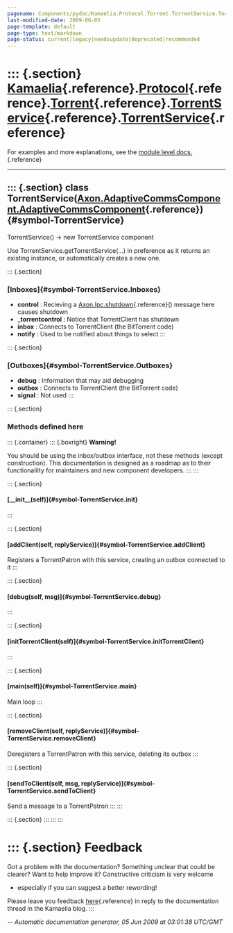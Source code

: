 ```yaml
---
pagename: Components/pydoc/Kamaelia.Protocol.Torrent.TorrentService.TorrentService
last-modified-date: 2009-06-05
page-template: default
page-type: text/markdown
page-status: current|legacy|needsupdate|deprecated|recommended
---
```

::: {.section}
[Kamaelia](/Components/pydoc/Kamaelia.html){.reference}.[Protocol](/Components/pydoc/Kamaelia.Protocol.html){.reference}.[Torrent](/Components/pydoc/Kamaelia.Protocol.Torrent.html){.reference}.[TorrentService](/Components/pydoc/Kamaelia.Protocol.Torrent.TorrentService.html){.reference}.[TorrentService](/Components/pydoc/Kamaelia.Protocol.Torrent.TorrentService.TorrentService.html){.reference}
===========================================================================================================================================================================================================================================================================================================================================================================================================

For examples and more explanations, see the [module level
docs.](/Components/pydoc/Kamaelia.Protocol.Torrent.TorrentService.html){.reference}

------------------------------------------------------------------------

::: {.section}
class TorrentService([Axon.AdaptiveCommsComponent.AdaptiveCommsComponent](/Docs/Axon/Axon.AdaptiveCommsComponent.AdaptiveCommsComponent.html){.reference}) {#symbol-TorrentService}
----------------------------------------------------------------------------------------------------------------------------------------------------------

TorrentService() -\> new TorrentService component

Use TorrentService.getTorrentService(\...) in preference as it returns
an existing instance, or automatically creates a new one.

::: {.section}
### [Inboxes]{#symbol-TorrentService.Inboxes}

-   **control** : Recieving a
    [Axon.Ipc.shutdown](/Docs/Axon/Axon.Ipc.shutdown.html){.reference}()
    message here causes shutdown
-   **\_torrentcontrol** : Notice that TorrentClient has shutdown
-   **inbox** : Connects to TorrentClient (the BitTorrent code)
-   **notify** : Used to be notified about things to select
:::

::: {.section}
### [Outboxes]{#symbol-TorrentService.Outboxes}

-   **debug** : Information that may aid debugging
-   **outbox** : Connects to TorrentClient (the BitTorrent code)
-   **signal** : Not used
:::

::: {.section}
### Methods defined here

::: {.container}
::: {.boxright}
**Warning!**

You should be using the inbox/outbox interface, not these methods
(except construction). This documentation is designed as a roadmap as to
their functionalilty for maintainers and new component developers.
:::
:::

::: {.section}
#### [\_\_init\_\_(self)]{#symbol-TorrentService.__init__}
:::

::: {.section}
#### [addClient(self, replyService)]{#symbol-TorrentService.addClient}

Registers a TorrentPatron with this service, creating an outbox
connected to it
:::

::: {.section}
#### [debug(self, msg)]{#symbol-TorrentService.debug}
:::

::: {.section}
#### [initTorrentClient(self)]{#symbol-TorrentService.initTorrentClient}
:::

::: {.section}
#### [main(self)]{#symbol-TorrentService.main}

Main loop
:::

::: {.section}
#### [removeClient(self, replyService)]{#symbol-TorrentService.removeClient}

Deregisters a TorrentPatron with this service, deleting its outbox
:::

::: {.section}
#### [sendToClient(self, msg, replyService)]{#symbol-TorrentService.sendToClient}

Send a message to a TorrentPatron
:::
:::

::: {.section}
:::
:::
:::

::: {.section}
Feedback
========

Got a problem with the documentation? Something unclear that could be
clearer? Want to help improve it? Constructive criticism is very welcome
- especially if you can suggest a better rewording!

Please leave you feedback
[here](../../../cgi-bin/blog/blog.cgi?rm=viewpost&nodeid=1142023701){.reference}
in reply to the documentation thread in the Kamaelia blog.
:::

*\-- Automatic documentation generator, 05 Jun 2009 at 03:01:38 UTC/GMT*
